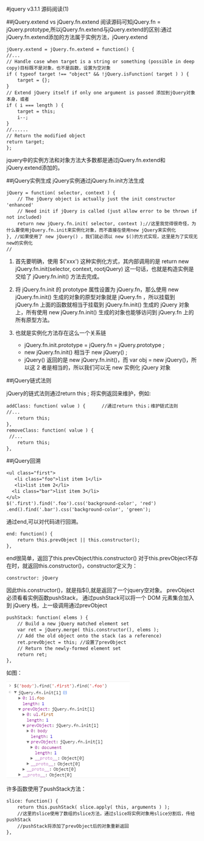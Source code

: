 #jquery v3.1.1 源码阅读(1)


##jQuery.extend vs jQuery.fn.extend
阅读源码可知jQuery.fn = jQuery.prototype,所以jQuery.fn.extend与jQuery.extend的区别:通过jQuery.fn.extend添加的方法属于实例方法，jQuery.extend
    
    jQuery.extend = jQuery.fn.extend = function() {
    //...
    // Handle case when target is a string or something (possible in deep copy)目标既不是对象，也不是函数，设置为空对象
    if ( typeof target !== "object" && !jQuery.isFunction( target ) ) {
        target = {};
    }
    // Extend jQuery itself if only one argument is passed 添加到jQuery对象本身，或者
    if ( i === length ) {
        target = this;
        i--;
    }
    //......
    // Return the modified object
    return target;
    };


jquery中的实例方法和对象方法大多数都是通过jQuery.fn.extend和jQuery.extend添加的。

##jQuery实例生成
jQuery实例通过jQuery.fn.init方法生成
    
    jQuery = function( selector, context ) {
        // The jQuery object is actually just the init constructor 'enhanced'
        // Need init if jQuery is called (just allow error to be thrown if not included)
        return new jQuery.fn.init( selector, context );//这里我觉得很奇怪，为什么要使用jQuery.fn.init来实例化对象，而不直接在使用new jQuery来实例化
    }, //如果使用了 new jQuery() ，我们就必须以 new $()的方式实现，这里是为了实现无new的实例化                                      
    //
1. 首先要明确，使用 $('xxx') 这种实例化方式，其内部调用的是 return new jQuery.fn.init(selector, context, rootjQuery) 这一句话，也就是构造实例是交给了 jQuery.fn.init() 方法去完成。
2. 将 jQuery.fn.init 的 prototype 属性设置为 jQuery.fn，那么使用 new jQuery.fn.init() 生成的对象的原型对象就是 jQuery.fn ，所以挂载到 jQuery.fn 上面的函数就相当于挂载到 jQuery.fn.init() 生成的 jQuery 对象上，所有使用 new jQuery.fn.init() 生成的对象也能够访问到 jQuery.fn 上的所有原型方法。
3. 也就是实例化方法存在这么一个关系链  

    * jQuery.fn.init.prototype = jQuery.fn = jQuery.prototype ;
    * new jQuery.fn.init() 相当于 new jQuery() ;
    * jQuery() 返回的是 new jQuery.fn.init()，而 var obj = new jQuery()，所以这 2 者是相当的，所以我们可以无 new 实例化 jQuery 对象


##jQuery链式法则

 jQuery的链式法则通过return this ; 将实例返回来维护，例如:

    addClass: function( value ) {      //通过return this；维护链式法则
    //...
        return this;
    },
    removeClass: function( value ) {
     //... 
        return this;
    },

##jQuery回溯

    <ul class="first">
       <li class="foo">list item 1</li>
       <li>list item 2</li>
      <li class="bar">list item 3</li>
    </ul> 
    $('.first').find('.foo').css('background-color', 'red')
    .end().find('.bar').css('background-color', 'green');
通过end,可以对代码进行回溯。

    end: function() {
        return this.prevObject || this.constructor();
    },
end很简单，返回了this.prevObject/this.constructor()
对于this.prevObject不存在时，就返回this.constructor()，constructor定义为：
    
    constructor: jQuery
因此this.constructor()，就是指$(),就是返回了一个jquery空对象。
prevObject必须看看实例函数pushStack，
通过pushStack可以将一个 DOM 元素集合加入到 jQuery 栈，上一级调用通过prevObject

    pushStack: function( elems ) {
        // Build a new jQuery matched element set
        var ret = jQuery.merge( this.constructor(), elems );
        // Add the old object onto the stack (as a reference)
        ret.prevObject = this; //设置了prevObject 
        // Return the newly-formed element set
        return ret;
    },
如图：

![prevObject](../assets/images/1.1.png)

许多函数使用了pushStack方法：

    slice: function() {
        return this.pushStack( slice.apply( this, arguments ) );
        //这里的slice使用了数组的slice方法，通过slice将实例对象用slice分割后，传给pushStack
        //pushStack将添加了prevObject后的对象重新返回
    },
